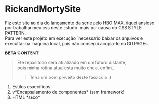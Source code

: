 # RickandMortySite
Fiz este site no dia do lançamento da serie pelo HBO MAX. fiquei ansioso por trabalhar meu css neste estudo. mais por causa do CSS STYLE PATTERN. <br>
Para ver este projeto em execução ´necessario baixar os arquivos e execultar na maquina local, pois não consegui acopla-lo no GITPAGEs.

**BETA CONTENT**

>Ete repositorio será atualizado em um futuro distante, <br>
>pois minha rotina atual esta muito cheia. enfim...<br>
>>Tnha um bom proveito deste fasciculo :)


<ol>
  <li>Estilos especificos</li>
  <li> v*Encapsulamento de componentes* (sem framework)</li>
  <li>HTML *seco*</li>
<ol> 
    

